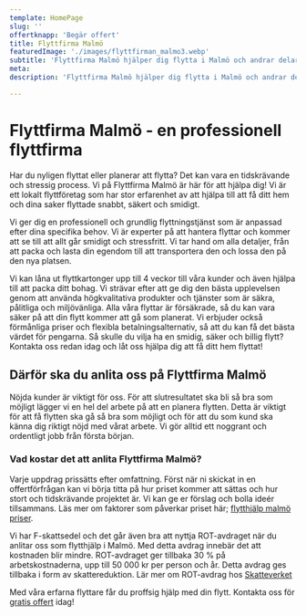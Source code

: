 ```yaml
---
template: HomePage
slug: ''
offertknapp: 'Begär offert'
title: Flyttfirma Malmö
featuredImage: './images/flyttfirman_malmo3.webp'
subtitle: 'Flyttfirma Malmö hjälper dig flytta i Malmö och andrar delar av Skåne! Kontakta oss för gratis offert idag! Kontakta oss via vårt formulär, telefon eller mail'
meta:
description: 'Flyttfirma Malmö hjälper dig flytta i Malmö och andrar delar av Skåne! Kontakta oss via vårt formulär, telefon eller mail'

---
```


# Flyttfirma Malmö - en professionell flyttfirma

Har du nyligen flyttat eller planerar att flytta? Det kan vara en tidskrävande och stressig process. Vi på Flyttfirma Malmö är här för att hjälpa dig! Vi är ett lokalt flyttföretag som har stor erfarenhet av att hjälpa till att få ditt hem och dina saker flyttade snabbt, säkert och smidigt.  

Vi ger dig en professionell och grundlig flyttningstjänst som är anpassad efter dina specifika behov. Vi är experter på att hantera flyttar och kommer att se till att allt går smidigt och stressfritt. Vi tar hand om alla detaljer, från att packa och lasta din egendom till att transportera den och lossa den på den nya platsen.  

Vi kan låna ut flyttkartonger upp till 4 veckor till våra kunder och även hjälpa till att packa ditt bohag. Vi strävar efter att ge dig den bästa upplevelsen genom att använda högkvalitativa produkter och tjänster som är säkra, pålitliga och miljövänliga. Alla våra flyttar är försäkrade, så du kan vara säker på att din flytt kommer att gå som planerat. Vi erbjuder också förmånliga priser och flexibla betalningsalternativ, så att du kan få det bästa värdet för pengarna. Så skulle du vilja ha en smidig, säker och billig flytt? Kontakta oss redan idag och låt oss hjälpa dig att få ditt hem flyttat!

## Därför ska du anlita oss på Flyttfirma Malmö
 
Nöjda kunder är viktigt för oss. För att slutresultatet ska bli så bra som möjligt lägger vi en hel del arbete på att en planera flytten. Detta är viktigt för att få flytten ska gå så bra som möjligt och för att du som kund ska känna dig riktigt nöjd med vårat arbete. Vi gör alltid ett noggrant och ordentligt jobb från första början. 


### Vad kostar det att anlita Flyttfirma Malmö?

Varje uppdrag prissätts efter omfattning. Först när ni skickat in en offertförfrågan kan vi börja titta på hur priset kommer att sättas och hur stort och tidskrävande projektet är. Vi kan ge er förslag och bolla ideér tillsammans. Läs mer om faktorer som påverkar priset här; [flytthjälp malmö priser](/priser).

Vi har F-skattsedel och det går även bra att nyttja ROT-avdraget när du anlitar oss som flytthjälp i Malmö. Med detta avdrag innebär det att kostnaden blir mindre. ROT-avdraget ger tillbaka 30 % på arbetskostnaderna, upp till 50 000 kr per person och år. Detta avdrag ges tillbaka i form av skattereduktion. Lär mer om ROT-avdrag hos [Skatteverket](https://www.skatteverket.se/foretag/skatterochavdrag/rotochrut/gerarbetetratttillrotavdrag.4.5c1163881590be297b5173bf.html)

Med våra erfarna flyttare får du proffsig hjälp med din flytt.
Kontakta oss för [gratis offert](/offert) idag!


